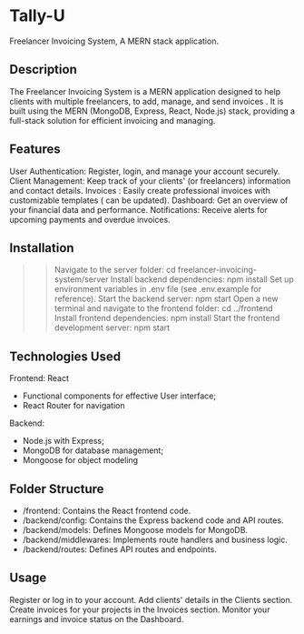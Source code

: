 # Tally-U
Freelancer Invoicing System,
A MERN stack application.

Description
-----------
The Freelancer Invoicing System is a MERN application designed to help clients with multiple freelancers, to add, manage, and send invoices . It is built using the MERN (MongoDB, Express, React, Node.js) stack, providing a full-stack solution for efficient invoicing and managing.


Features
---------
User Authentication: Register, login, and manage your account securely.
Client Management: Keep track of your clients' (or freelancers) information and contact details.
Invoices : Easily create professional invoices with customizable templates ( can be updated).
Dashboard: Get an overview of your financial data and performance.
Notifications: Receive alerts for upcoming payments and overdue invoices.


Installation
-------------
>>Navigate to the server folder: cd freelancer-invoicing-system/server
>>Install backend dependencies: npm install
>>Set up environment variables in .env file (see .env.example for reference).
>>Start the backend server: npm start
>>Open a new terminal and navigate to the frontend folder: cd ../frontend
>>Install frontend dependencies: npm install
>>Start the frontend development server: npm start


Technologies Used
-----------------
Frontend:
React
  * Functional components for effective User interface;
  * React Router for navigation
  
Backend:
  * Node.js with Express;
  * MongoDB for database management;
  * Mongoose for object modeling


Folder Structure
-----------------
* /frontend: Contains the React frontend code.
* /backend/config: Contains the Express backend code and API routes.
* /backend/models: Defines Mongoose models for MongoDB.
* /backend/middlewares: Implements route handlers and business logic.
* /backend/routes: Defines API routes and endpoints.


Usage
-----
Register or log in to your account.
Add clients' details in the Clients section.
Create invoices for your projects in the Invoices section.
Monitor your earnings and invoice status on the Dashboard.
